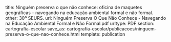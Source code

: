 title: Ninguém preserva o que não conhece: oficina de maquetes geográficas – navegando na educação ambiental formal e não formal.
other: 30º SEURS.
url: Ninguém Preserva O Que Não Conhece - Navegando na Educação Ambiental Formal e Não Formal.pdf
urltype: PDF
section: cartografia-escolar
save_as: cartografia-escolar/publicacoes/ninguem-preserva-o-que-nao-conhece.html
template: publication

